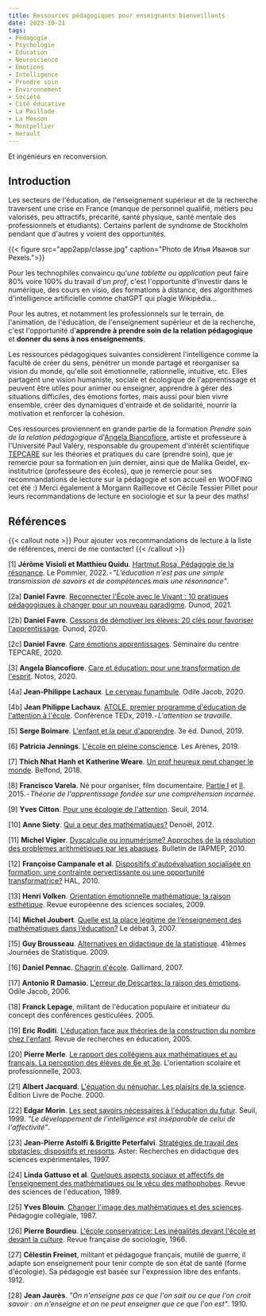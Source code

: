```yaml
---
title: Ressources pédagogiques pour enseignants bienveillants
date: 2023-10-21
tags:
- Pédagogie
- Psychologie
- Éducation
- Neuroscience
- Emotions
- Intelligence
- Prendre soin
- Environnement
- Société
- Cité éducative
- La Paillade
- La Mosson
- Montpellier
- Herault
---
```


Et ingénieurs en reconversion.

<!--more-->

## Introduction

Les secteurs de l'éducation, de l'enseignement supérieur et de la recherche traversent une crise en France (manque de personnel qualifié, métiers peu valorisés, peu attractifs, précarité, santé physique, santé mentale des professionnels et étudiants). Certains parlent de syndrome de Stockholm pendant que d'autres y voient des opportunités.

{{< figure src="app2app/classe.jpg" caption="Photo de Илья Иванов sur Pexels.">}}

Pour les technophiles convaincu qu'<i>une tablette ou application</i> peut faire 80% voire 100% du travail d'<i>un prof</i>, c'est l'opportunité d'investir dans le numérique, des cours en visio, des formations à distance, des algorithmes d'intelligence artificielle comme chatGPT qui plagie Wikipédia...

Pour les autres, et notamment les professionnels sur le terrain, de l'animation, de l'éducation, de l'enseignement supérieur et de la recherche, c'est l'opportunité d'<b>apprendre à prendre soin de la relation pédagogique</b> et <b>donner du sens à nos enseignements</b>.

Les ressources pédagogiques suivantes considèrent l'intelligence comme la faculté de créer du sens, pénétrer un monde partagé et réorganiser sa vision du monde, qu'elle soit émotionnelle, rationnelle, intuitive, etc. Elles partagent une vision humaniste, sociale et écologique de l'apprentissage et peuvent être utiles pour animer ou enseigner, apprendre à gérer des situations difficiles, des émotions fortes, mais aussi pour bien vivre ensemble, créer des dynamiques d'entraide et de solidarité, nourrir la motivation et renforcer la cohésion.

Ces ressources proviennent en grande partie de la formation <i>Prendre soin de la relation pédagogique</i> d'[Angela Biancofiore](https://www.angela-biancofiore.net/), artiste et professeure à l'Université Paul Valéry, responsable du groupement d'intérêt scientifique [TEPCARE](https://tepcare.hypotheses.org/) sur les théories et pratiques du care (prendre soin), que je remercie pour sa formation en juin dernier, ainsi que de Malika Geidel, ex-institutrice (professeure des écoles), que je remercie pour ses recommandations de lecture sur la pédagogie et son accueil en WOOFING cet été :) Merci également à Morgann Raillecove et Cécile Tessier Pillet pour leurs recommandations de lecture en sociologie et sur la peur des maths!

## Références

{{< callout note >}}
Pour ajouter vos recommandations de lecture à la liste de références, merci de me contacter!
{{< /callout >}}

[1] <b>Jérôme Visioli et Matthieu Quidu</b>. [Hartmut Rosa, Pédagogie de la résonance](https://www.cairn.info/revue-staps-2023-0-page-I74.htm). Le Pommier, 2022. - <i>"L'éducation n'est pas une simple transmission de savoirs et de compétences mais une résonnance"</i>.

[2a] <b>Daniel Favre</b>. [Reconnecter l'École avec le Vivant : 10 pratiques pédagogiques à changer pour un nouveau paradigme](https://www.dunod.com/sciences-humaines-et-sociales/reconnecter-ecole-avec-vivant-10-pratiques-pedagogiques-changer-pour). Dunod, 2021. 

[2b] <b>Daniel Favre</b>. [Cessons de démotiver les élèves: 20 clés pour favoriser l'apprentissage](https://www.dunod.com/sciences-humaines-et-sociales/cessons-demotiver-eleves-20-cles-pour-favoriser-apprentissage). Dunod, 2020.

[2c] <b>Daniel Favre</b>. [Care émotions apprentissages](https://www.youtube.com/watch?v=EzBxNL50JdE&ab_channel=Th%C3%A9oriesetpratiquesduCare). Séminaire du centre TEPCARE, 2020.

[3] <b>Angela Biancofiore</b>. [Care et éducation: pour une transformation de l'esprit](https://notos.numerev.com/articles/revue-5/1495-care-et-education-pour-une-transformation-de-l-esprit). Notos, 2020.

[4a] <b>Jean-Philippe Lachaux</b>. [Le cerveau funambule](https://www.odilejacob.fr/catalogue/sciences/neurosciences/cerveau-funambule_9782738132550.php). Odile Jacob, 2020.

[4b] <b>Jean Philippe Lachaux</b>. [ATOLE, premier programme d'éducation de l'attention à l'école](https://www.youtube.com/watch?v=eXVPITxda8o&ab_channel=TEDxTalks). Conférence TEDx, 2019. - <i>L'attention se travaille</i>.

[5] <b>Serge Boimare</b>. [L'enfant et la peur d'apprendre](https://www.dunod.com/sciences-humaines-et-sociales/enfant-et-peur-d-apprendre-0). 3e éd. Dunod, 2019.

[6] <b>Patricia Jennings</b>. [L'école en pleine conscience](https://arenes.fr/livre/lecole-en-pleine-conscience/). Les Arènes, 2019.

[7] <b>Thich Nhat Hanh et Katherine Weare</b>. [Un prof heureux peut changer le monde](https://www.babelio.com/livres/Hanh-Un-prof-heureux-peut-changer-le-monde/1043979). Belfond, 2018.

[8] <b>Francisco Varela</b>. Né pour organiser, film documentaire. [Partie I](https://www.youtube.com/watch?v=Ll6yz6sj3go&ab_channel=KevenPoulin) et [II](https://www.youtube.com/watch?v=9qIWCMssyTk&ab_channel=KevenPoulin). 2015. - <i>Théorie de l'apprentissage fondée sur une compréhension incarnée</i>.

[9] <b>Yves Citton</b>. [Pour une écologie de l'attention](https://www.seuil.com/ouvrage/pour-une-ecologie-de-l-attention-yves-citton/9782021181425). Seuil, 2014.

[10] <b>Anne Siety</b>. [Qui a peur des mathématiques?](https://www.livredepoche.com/livre/qui-peur-des-mathematiques-9782253166955) Denoël, 2012.

[11] <b>Michel Vigier</b>. [Dyscalculie ou innumérisme? Approches de la résolution des problèmes arithmétiques par les abaques](https://www.apmep.fr/IMG/pdf/AAA10040.pdf). Bulletin de l’APMEP, 2010.

[12] <b>Françoise Campanale et al</b>. [Dispositifs d'autoévaluation socialisée en formation: une contrainte pervertissante ou une opportunité transformatrice?](https://hal.science/hal-01172736/) HAL, 2010.

[13] <b>Henri Volken</b>. [Orientation émotionnelle mathématique: la raison esthétique](https://journals.openedition.org/ress/72). Revue européenne des sciences sociales, 2009.

[14] <b>Michel Joubert</b>. [Quelle est la place légitime de l’enseignement des mathématiques dans l’éducation?](https://www.cairn.info/revue-le-debat-2007-3-page-111.htm) Le débat 3, 2007.

[15] <b>Guy Brousseau</b>. [Alternatives en didactique de la statistique](https://inria.hal.science/inria-00386626/). 41èmes Journées de Statistique. 2009.

[16] <b>Daniel Pennac</b>. [Chagrin d'école](https://www.gallimard.fr/Catalogue/GALLIMARD/Folio/Folio/Chagrin-d-ecole). Gallimard, 2007.

[17] <b>Antonio R Damasio</b>. [L'erreur de Descartes: la raison des émotions](https://www.odilejacob.fr/catalogue/sciences/neurosciences/erreur-de-descartes_9782738124579.php). Odile Jacob, 2006.

[18] <b>Franck Lepage</b>, militant de l'éducation populaire et initiateur du concept des conférences gesticulées. 2005.

[19] <b>Eric Roditi</b>. [L'éducation face aux théories de la construction du nombre chez l'enfant](https://shs.hal.science/halshs-00349763/). Revue de recherches en éducation, 2005.

[20] <b>Pierre Merle</b>. [Le rapport des collégiens aux mathématiques et au français. La perception des élèves de 6e et 3e](https://journals.openedition.org/osp/2632). L'orientation scolaire et professionnelle, 2003.

[21] <b>Albert Jacquard</b>. [L'équation du nénuphar. Les plaisirs de la science](https://www.livredepoche.com/livre/lequation-du-nenuphar-9782253148111). Édition Livre de Poche. 2000.

[22] <b>Edgar Morin</b>. [Les sept savoirs nécessaires à l'éducation du futur](https://unesdoc.unesco.org/ark:/48223/pf0000117740_fre). Seuil, 1999. <i>"Le développement de l'intelligence est inséparable de celui de l'affectivité"</i>.

[23] <b>Jean-Pierre Astolfi & Brigitte Peterfalvi</b>. [Stratégies de travail des obstacles: dispositifs et ressorts](https://www.persee.fr/doc/aster_0297-9373_1997_num_25_1_1110). Aster: Recherches en didactique des sciences expérimentales, 1997.

[24] <b>Linda Gattuso et al</b>. [Quelques aspects sociaux et affectifs de l’enseignement des mathématiques ou le vécu des mathophobes](https://www.erudit.org/en/journals/rse/1989-v15-n2-rse3552/900627ar/abstract/). Revue des sciences de l'éducation, 1989.

[25] <b>Yves Blouin</b>. [Changer l'image des mathématiques et des sciences](https://eduq.info/xmlui/bitstream/handle/11515/21406/blouin_yves_00.pdf?sequence=1). Pédagogie collégiale, 1987.

[26] <b>Pierre Bourdieu</b>. [L'école conservatrice: Les inégalités devant l'école et devant la culture](https://www.jstor.org/stable/3319132). Revue française de sociologie, 1966.

[27] <b>Célestin Freinet</b>, militant et pédagogue français, mutilé de guerre, il adapte son enseignement pour tenir compte de son état de santé (forme d'écologie). Sa pédagogie est basée sur 
l'expression libre des enfants. 1912.

[28] <b>Jean Jaurès</b>. <i>"On n'enseigne pas ce que l'on sait ou ce que l'on croit savoir : on n'enseigne et on ne peut enseigner que ce que l'on est"</i>. 1910.